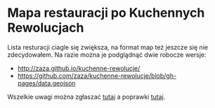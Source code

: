 # Mapa restauracji po Kuchennych Rewolucjach

Lista resturacji ciagle się zwiększa, na format map też jeszcze się nie zdecydowałem. Na razie można je podglądnąć dwie robocze wersje:

* http://zaza.github.io/kuchenne-rewolucje/
* https://github.com/zaza/kuchenne-rewolucje/blob/gh-pages/data.geojson

Wszelkie uwagi można zgłaszać [tutaj](https://github.com/zaza/kuchenne-rewolucje/issues) a poprawki [tutaj](https://github.com/zaza/kuchenne-rewolucje/pulls).
